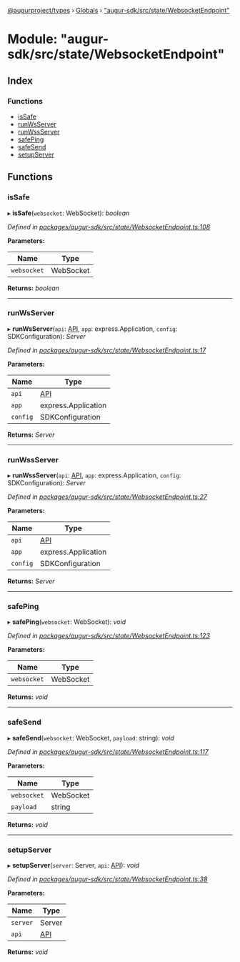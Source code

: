 [@augurproject/types](../README.md) › [Globals](../globals.md) › ["augur-sdk/src/state/WebsocketEndpoint"](_augur_sdk_src_state_websocketendpoint_.md)

# Module: "augur-sdk/src/state/WebsocketEndpoint"

## Index

### Functions

* [isSafe](_augur_sdk_src_state_websocketendpoint_.md#issafe)
* [runWsServer](_augur_sdk_src_state_websocketendpoint_.md#runwsserver)
* [runWssServer](_augur_sdk_src_state_websocketendpoint_.md#runwssserver)
* [safePing](_augur_sdk_src_state_websocketendpoint_.md#safeping)
* [safeSend](_augur_sdk_src_state_websocketendpoint_.md#safesend)
* [setupServer](_augur_sdk_src_state_websocketendpoint_.md#setupserver)

## Functions

###  isSafe

▸ **isSafe**(`websocket`: WebSocket): *boolean*

*Defined in [packages/augur-sdk/src/state/WebsocketEndpoint.ts:108](https://github.com/AugurProject/augur/blob/69c4be52bf/packages/augur-sdk/src/state/WebsocketEndpoint.ts#L108)*

**Parameters:**

Name | Type |
------ | ------ |
`websocket` | WebSocket |

**Returns:** *boolean*

___

###  runWsServer

▸ **runWsServer**(`api`: [API](../classes/_augur_sdk_src_state_getter_api_.api.md), `app`: express.Application, `config`: SDKConfiguration): *Server*

*Defined in [packages/augur-sdk/src/state/WebsocketEndpoint.ts:17](https://github.com/AugurProject/augur/blob/69c4be52bf/packages/augur-sdk/src/state/WebsocketEndpoint.ts#L17)*

**Parameters:**

Name | Type |
------ | ------ |
`api` | [API](../classes/_augur_sdk_src_state_getter_api_.api.md) |
`app` | express.Application |
`config` | SDKConfiguration |

**Returns:** *Server*

___

###  runWssServer

▸ **runWssServer**(`api`: [API](../classes/_augur_sdk_src_state_getter_api_.api.md), `app`: express.Application, `config`: SDKConfiguration): *Server*

*Defined in [packages/augur-sdk/src/state/WebsocketEndpoint.ts:27](https://github.com/AugurProject/augur/blob/69c4be52bf/packages/augur-sdk/src/state/WebsocketEndpoint.ts#L27)*

**Parameters:**

Name | Type |
------ | ------ |
`api` | [API](../classes/_augur_sdk_src_state_getter_api_.api.md) |
`app` | express.Application |
`config` | SDKConfiguration |

**Returns:** *Server*

___

###  safePing

▸ **safePing**(`websocket`: WebSocket): *void*

*Defined in [packages/augur-sdk/src/state/WebsocketEndpoint.ts:123](https://github.com/AugurProject/augur/blob/69c4be52bf/packages/augur-sdk/src/state/WebsocketEndpoint.ts#L123)*

**Parameters:**

Name | Type |
------ | ------ |
`websocket` | WebSocket |

**Returns:** *void*

___

###  safeSend

▸ **safeSend**(`websocket`: WebSocket, `payload`: string): *void*

*Defined in [packages/augur-sdk/src/state/WebsocketEndpoint.ts:117](https://github.com/AugurProject/augur/blob/69c4be52bf/packages/augur-sdk/src/state/WebsocketEndpoint.ts#L117)*

**Parameters:**

Name | Type |
------ | ------ |
`websocket` | WebSocket |
`payload` | string |

**Returns:** *void*

___

###  setupServer

▸ **setupServer**(`server`: Server, `api`: [API](../classes/_augur_sdk_src_state_getter_api_.api.md)): *void*

*Defined in [packages/augur-sdk/src/state/WebsocketEndpoint.ts:38](https://github.com/AugurProject/augur/blob/69c4be52bf/packages/augur-sdk/src/state/WebsocketEndpoint.ts#L38)*

**Parameters:**

Name | Type |
------ | ------ |
`server` | Server |
`api` | [API](../classes/_augur_sdk_src_state_getter_api_.api.md) |

**Returns:** *void*
